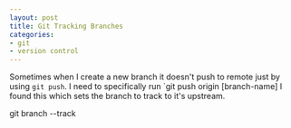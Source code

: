 ```yaml
---
layout: post
title: Git Tracking Branches
categories:
- git
- version control
---
```

Sometimes when I create a new branch it doesn't push to remote just by
using `git push`. I need to specifically run `git push origin [branch-name]
I found this which sets the branch to track to it's upstream.

  git branch --track
